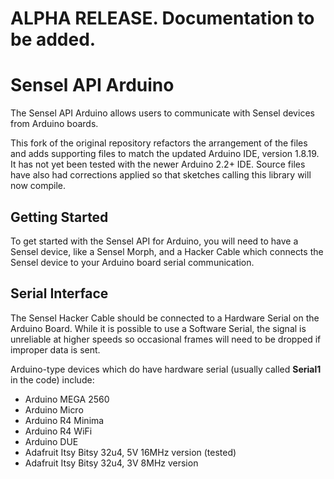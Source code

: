 # ALPHA RELEASE. Documentation to be added.

# Sensel API Arduino

The Sensel API Arduino allows users to communicate with Sensel devices from Arduino boards. 

This fork of the original repository refactors the arrangement of the files and adds supporting files to match the updated Arduino IDE, version 1.8.19. It has not yet been tested with the newer Arduino 2.2+ IDE. Source files have also had corrections applied so that sketches calling this library will now compile.

## Getting Started

To get started with the Sensel API for Arduino, you will need to have a Sensel device, like a Sensel Morph, and a Hacker Cable which connects the Sensel device to your Arduino board serial communication.  

## Serial Interface

The Sensel Hacker Cable should be connected to a Hardware Serial on the Arduino Board. While it is possible to use a Software Serial, the signal is unreliable at higher speeds so occasional frames will need to be dropped if improper data is sent.

Arduino-type devices which do have hardware serial (usually called **Serial1** in the code) include:

* Arduino MEGA 2560
* Arduino Micro
* Arduino R4 Minima
* Arduino R4 WiFi
* Arduino DUE
* Adafruit Itsy Bitsy 32u4, 5V 16MHz version (tested)
* Adafruit Itsy Bitsy 32u4, 3V 8MHz version
